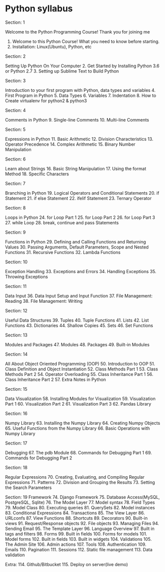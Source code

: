 # Python syllabus


Section: 1

Welcome to the Python Programming Course! Thank you for joining me
1. Welcome to this Python Course! What you need to know before starting.
2. Installation:
    Linux(Ubuntu), Python, etc

Section: 2

Setting Up Python On Your Computer
2. Get Started by Installing Python 3.6 or Python 2.7
3. Setting up Sublime Text to Build Python

Section: 3

Introduction to your first program with Python, data types and variables
4. First Program in Python
5. Data Types
6. Variables
7. Indentation
8. How to Create virtualenv for python2 & python3

Section: 4

Comments in Python
9. Single-line Comments
10. Multi-line Comments

Section: 5

Expressions in Python
11. Basic Arithmetic
12. Division Characteristics
13. Operator Precedence
14. Complex Arithmetic
15. Binary Number Manipulation

Section: 6

Learn about Strings
16. Basic String Manipulation
17. Using the format Method
18. Specific Characters

Section: 7

Branching in Python
19. Logical Operators and Conditional Statements
20. if Statement
21. if else Statement
22. ifelif Statement
23. Ternary Operator

Section: 8

Loops in Python
24. for Loop Part 1
25. for Loop Part 2
26. for Loop Part 3
27. while Loop
28. break, continue and pass Statements

Section: 9

Functions in Python
29. Defining and Calling Functions and Returning Values
30. Passing Arguments, Default Parameters, Scope and Nested Functions
31. Recursive Functions
32. Lambda Functions

Section: 10

Exception Handling
33. Exceptions and Errors
34. Handling Exceptions
35. Throwing Exceptions

Section: 11

Data Input
36. Data Input Setup and Input Function
37. File Management: Reading
38. File Management: Writing

Section: 12

Useful Data Structures
39. Tuples
40. Tuple Functions
41. Lists
42. List Functions
43. Dictionaries
44. Shallow Copies
45. Sets
46. Set Functions

Section: 13

Modules and Packages
47. Modules
48. Packages
49. Built-in Modules

Section: 14

All About Object Oriented Programming (OOP)
50. Introduction to OOP
51. Class Definition and Object Instantiation
52. Class Methods Part 1
53. Class Methods Part 2
54. Operator Overloading
55. Class Inheritance Part 1
56. Class Inheritance Part 2
57. Extra Notes in Python

Section: 15

Data Visualization
58. Installing Modules for Visualization
59. Visualization Part 1
60. Visualization Part 2
61. Visualization Part 3
62. Pandas Library

Section: 16

Numpy Library
63. Installing the Numpy Library
64. Creating Numpy Objects
65. Useful Functions from the Numpy Library
66. Basic Operations with Numpy Library

Section: 17

Debugging
67. The pdb Module
68. Commands for Debugging Part 1
69. Commands for Debugging Part 2

Section: 18

Regular Expressions
70. Creating, Evaluating, and Compiling Regular Expressions
71. Patterns
72. Division and Grouping the Results
73. Setting the Search Parameters
 

Section: 19
Framework
74. Django Framework
75. Database Access(MySQL, PostgreSQL, Sqlite)
76. The Model Layer
77. Model syntax
78. Field Types
79. Model Class
80. Executing queries
81. QuerySets
82. Model instances
83. Conditional Expressions
84. Transactions
85. The View Layer
86. URLconfs
87. View Functions
88. Shortcuts
89. Decorators
90. Built-in views
91. Request/Response objects
92. File objects
93. Managing Files
94. Sending Email
95. The Template Layer
96. Language Overview
97. Built in tags and filters
98. Forms
99. Built in fields
100. Forms for models
101. Model forms
102. Built in fields
103. Built in widgets
104. Validations
105. The Admin Site
106. Admin actions
107. Tools
108. Authentication
109. Emails
110. Pagination
111. Sessions
112. Static file management
113. Data validation

Extra:
114. Github/Bitbucket
115. Deploy on server(live demo)
